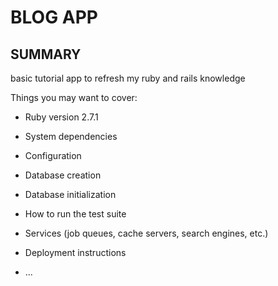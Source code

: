 # BLOG APP

## SUMMARY
basic tutorial app to refresh my ruby and rails knowledge




Things you may want to cover:

* Ruby version 2.7.1

* System dependencies

* Configuration

* Database creation

* Database initialization

* How to run the test suite

* Services (job queues, cache servers, search engines, etc.)

* Deployment instructions

* ...
